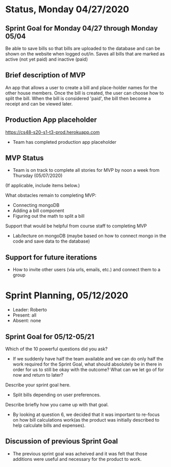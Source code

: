 # Status, Monday 04/27/2020

## Sprint Goal for Monday 04/27 through Monday 05/04

Be able to save bills so that bills are uploaded to the database and can be shown on the website when logged out/in.
Saves all bills that are marked as active (not yet paid) and inactive (paid)

## Brief description of MVP

An app that allows a user to create a bill and place-holder names for the other house members.
Once the bill is created, the user can choose how to split the bill.
When the bill is considered 'paid', the bill then become a receipt and can be viewed later.

## Production App placeholder

https://cs48-s20-s1-t3-prod.herokuapp.com

* Team has completed production app placeholder

## MVP Status

* Team is on track to complete all stories for MVP by noon a week from Thursday (05/07/2020)

(If applicable, include items below.)

What obstacles remain to completing MVP:
* Connecting mongoDB
* Adding a bill component
* Figuring out the math to split a bill

Support that would be helpful from course staff to completing MVP
* Lab/lecture on mongoDB (maybe based on how to connect mongo in the code and save data to the database)

## Support for future iterations
* How to invite other users (via urls, emails, etc.) and connect them to a group

# Sprint Planning, 05/12/2020
  
* Leader: Roberto
* Present: all
* Absent: none

## Sprint Goal for 05/12-05/21
  
Which of the 10 powerful questions did you ask?

* If we suddenly have half the team available and we can do only half the work required for the Sprint Goal, what should absolutely be in there in order for us to still be okay with the outcome?
  What can we let go of for now and return to later?
    
Describe your sprint goal here.

* Split bills depending on user preferences.

Describe briefly how you came up with that goal.
  
* By looking at question 6, we decided that it was important to re-focus on how bill calculations work(as the product was initially described to help calculate bills and expenses).
  
## Discussion of previous Sprint Goal

* The previous sprint goal was acheived and it was felt that those additions were useful and necessary for the product to work.
